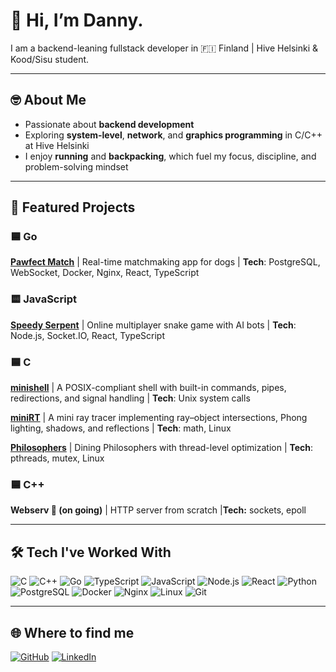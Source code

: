 # 👋 Hi, I’m Danny.

I am a backend-leaning fullstack developer in 🇫🇮 Finland | Hive Helsinki & Kood/Sisu student.

---

## 🤓 About Me

- Passionate about **backend development**
- Exploring **system-level**, **network**, and **graphics programming** in C/C++ at Hive Helsinki
- I enjoy **running** and **backpacking**, which fuel my focus, discipline, and problem-solving mindset

---

## 🚀 Featured Projects

### 🟦 Go

**[Pawfect Match](https://github.com/hyun-1324/Pawfect_Match)**
| Real-time matchmaking app for dogs
| **Tech**: PostgreSQL, WebSocket, Docker, Nginx, React, TypeScript

### 🟨 JavaScript

**[Speedy Serpent](https://github.com/hyun-1324/Speedy_Serpent)**
| Online multiplayer snake game with AI bots
| **Tech**: Node.js, Socket.IO, React, TypeScript

### 🟦 C

**[minishell](https://github.com/hyun-1324/minishell)**
| A POSIX-compliant shell with built-in commands, pipes, redirections, and signal handling
| **Tech**: Unix system calls

**[miniRT](https://github.com/hyun-1324/miniRT)**
| A mini ray tracer implementing ray–object intersections, Phong lighting, shadows, and reflections
| **Tech**: math, Linux

**[Philosophers](https://github.com/hyun-1324/philosophers)**
| Dining Philosophers with thread-level optimization
| **Tech**: pthreads, mutex, Linux

### 🟦 C++

**Webserv 🚧 (on going)**
| HTTP server from scratch
|**Tech:** sockets, epoll

---

## 🛠 Tech I've Worked With

![C](https://img.shields.io/badge/-C-A8B9CC?logo=c&logoColor=white&style=flat) ![C++](https://img.shields.io/badge/-C++-00599C?logo=cplusplus&logoColor=white&style=flat) ![Go](https://img.shields.io/badge/-Go-00ADD8?logo=go&logoColor=white&style=flat) ![TypeScript](https://img.shields.io/badge/-TypeScript-3178C6?logo=typescript&logoColor=white&style=flat) ![JavaScript](https://img.shields.io/badge/-JavaScript-F7DF1E?logo=javascript&logoColor=black&style=flat) ![Node.js](https://img.shields.io/badge/-Node.js-339933?logo=node.js&logoColor=white&style=flat) ![React](https://img.shields.io/badge/-React-61DAFB?logo=react&logoColor=white&style=flat) ![Python](https://img.shields.io/badge/-Python-3776AB?logo=python&logoColor=white&style=flat) ![PostgreSQL](https://img.shields.io/badge/-PostgreSQL-4169E1?logo=postgresql&logoColor=white&style=flat) ![Docker](https://img.shields.io/badge/-Docker-2496ED?logo=docker&logoColor=white&style=flat) ![Nginx](https://img.shields.io/badge/-Nginx-009639?logo=nginx&logoColor=white&style=flat) ![Linux](https://img.shields.io/badge/-Linux-FCC624?logo=linux&logoColor=black&style=flat) ![Git](https://img.shields.io/badge/-Git-F05032?logo=git&logoColor=white&style=flat)

---

## 🌐 Where to find me

[![GitHub](https://img.shields.io/badge/-GitHub-181717?logo=github&style=for-the-badge)](https://github.com/hyun-1324) [![LinkedIn](https://img.shields.io/badge/-LinkedIn-0A66C2?logo=linkedin&style=for-the-badge)](https://linkedin.com/in/danny-heo-132565264)
